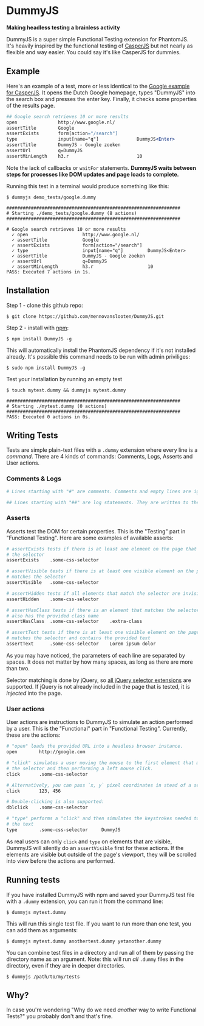 # DummyJS
**Making headless testing a brainless activity**

DummyJS is a super simple Functional Testing extension for PhantomJS. It's
heavily inspired by the functional testing of [CasperJS](http://casperjs.org/)
but not nearly as flexible and way easier. You could say it's like CasperJS for dummies.

## Example

Here's an example of a test, more or less identical to the
[Google example for CasperJS](http://docs.casperjs.org/en/latest/quickstart.html).
It opens the Dutch Google homepage, types "DummyJS" into the search box and
presses the enter key. Finally, it checks some properties of the results page.

```apache
## Google search retrieves 10 or more results
open               http://www.google.nl/
assertTitle        Google
assertExists       form[action="/search"]
type               input[name="q"]              DummyJS<Enter>
assertTitle        DummyJS - Google zoeken
assertUrl          q=DummyJS
assertMinLength    h3.r                         10
```

Note the lack of callbacks or `waitFor` statements. **DummyJS waits between 
steps for processes like DOM updates and page loads to complete.** 

Running this test in a terminal would produce something like this:

```
$ dummyjs demo_tests/google.dummy

################################################################
# Starting ./demo_tests/google.dummy (8 actions)
################################################################

# Google search retrieves 10 or more results
  ✓ open                    http://www.google.nl/
  ✓ assertTitle             Google
  ✓ assertExists            form[action="/search"]
  ✓ type                    input[name="q"]         DummyJS<Enter>
  ✓ assertTitle             DummyJS - Google zoeken
  ✓ assertUrl               q=DummyJS
  ✓ assertMinLength         h3.r                    10
PASS: Executed 7 actions in 1s.
```

## Installation

Step 1 - clone this github repo:

    $ git clone https://github.com/mennovanslooten/DummyJS.git

Step 2 - install with [npm](https://npmjs.org/):

    $ npm install DummyJS -g

This will automatically install the PhantomJS dependency if it's not installed
already. It's possible this command needs to be run with admin priviliges:

    $ sudo npm install DummyJS -g

Test your installation by running an empty test

```
$ touch mytest.dummy && dummyjs mytest.dummy

################################################################
# Starting ./mytest.dummy (0 actions)
################################################################
PASS: Executed 0 actions in 0s.
```


## Writing Tests

Tests are simple plain-text files with a `.dummy` extension where every line is
a _command_. There are 4 kinds of commands: Comments, Logs, Asserts and User actions.

### Comments & Logs

```apache
# Lines starting with "#" are comments. Comments and empty lines are ignored

## Lines starting with "##" are log statements. They are written to the terminal
```

### Asserts

Asserts test the DOM for certain properties. This is the "Testing" part in
"Functional Testing". Here are some examples of available asserts:

```apache
# assertExists tests if there is at least one element on the page that matches
# the selector
assertExists    .some-css-selector

# assertVisible tests if there is at least one visible element on the page that
# matches the selector
assertVisible   .some-css-selector

# assertHidden tests if all elements that match the selector are invisible
assertHidden    .some-css-selector

# assertHasClass tests if there is an element that matches the selector and
# also has the provided class name
assertHasClass  .some-css-selector    .extra-class

# assertText tests if there is at least one visible element on the page that
# matches the selector and contains the provided text
assertText      .some-css-selector    Lorem ipsum dolor
```

As you may have noticed, the parameters of each line are separated by spaces. 
It does not matter by how many spaces, as long as there are more than two.

Selector matching is done by jQuery, so
[all jQuery selector extensions](http://api.jquery.com/category/selectors/jquery-selector-extensions/)
are supported. If jQuery is not already included in the page that is tested, it
is *injected* into the page.

### User actions

User actions are instructions to DummyJS to simulate an action performed by
a user. This is the "Functional" part in "Functional Testing". Currently, 
these are the actions:

```apache
# "open" loads the provided URL into a headless browser instance.
open        http://google.com

# "click" simulates a user moving the mouse to the first element that matches
# the selector and then performing a left mouse click. 
click       .some-css-selector

# Alternatively, you can pass `x, y` pixel coordinates in stead of a selector:
click       123, 456

# Double-clicking is also supported:
dblclick    .some-css-selector

# "type" performs a "click" and then simulates the keystrokes needed to type
# the text
type        .some-css-selector     DummyJS
```

As real users can only `click` and `type` on elements that are visible,
DummyJS will silently do an `assertVisible` first for these actions. If the
elements are visible but outside of the page's viewport, they will be scrolled
into view before the actions are performed.

## Running tests

If you have installed DummyJS with npm and saved your DummyJS test file with a 
`.dummy` extension, you can run it from the command line:

    $ dummyjs mytest.dummy

This will run this single test file. If you want to run more than one test, you
can add them as arguments:

    $ dummyjs mytest.dummy anothertest.dummy yetanother.dummy

You can combine test files in a directory and run all of them by passing the
directory name as an argument. Note: this will run *all* `.dummy` files in the
directory, even if they are in deeper directories.

    $ dummyjs /path/to/my/tests

## Why?

In case you're wondering "Why do we need _another_ way to write Functional
Tests?" you probably don't and that's fine. 
